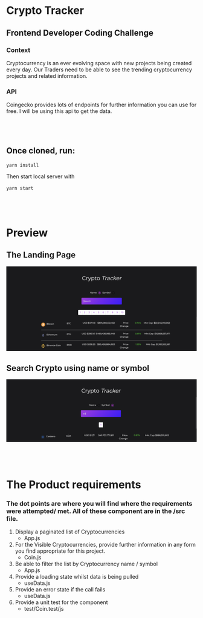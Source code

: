# Crypto Tracker

## Frontend Developer Coding Challenge

### Context

Cryptocurrency is an ever evolving space with new projects being created every day.
Our Traders need to be able to see the trending cryptocurrency projects and related
information.

### API

Coingecko provides lots of endpoints for further information you can use for free. I will be using this api to get the data.

## <br />

## Once cloned, run:

```
yarn install
```

Then start local server with

```
yarn start
```

## <br />

# Preview

## The Landing Page

![Cryto Tracker Home](./preview/home.png)

## Search Crypto using name or symbol

![Cryto Tracker Search](./preview/search.png)

## <br >

# The Product requirements

### The dot points are where you will find where the requirements were attempted/ met. All of these component are in the /src file.

1. Display a paginated list of Cryptocurrencies
   - App.js
1. For the Visible Cryptocurrencies, provide further information in any form you find appropriate for this project.
   - Coin.js
1. Be able to filter the list by Cryptocurrency name / symbol
   - App.js
1. Provide a loading state whilst data is being pulled
   - useData.js
1. Provide an error state if the call fails
   - useData.js
1. Provide a unit test for the component
   - test/Coin.test/js
